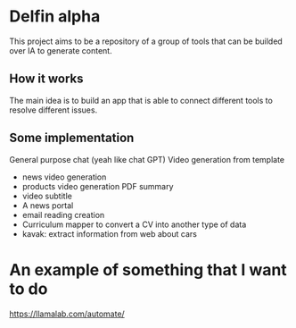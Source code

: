 # Delfin alpha

This project aims to be a repository of a group of tools that can be builded over
IA to generate content.

## How it works

The main idea is to build an app that is able to connect different tools to resolve different issues.

## Some implementation

General purpose chat (yeah like chat GPT)
Video generation from template

- news video generation
- products video generation
  PDF summary
- video subtitle
- A news portal
- email reading creation
- Curriculum mapper to convert a CV into another type of data
- kavak: extract information from web about cars

# An example of something that I want to do

https://llamalab.com/automate/
